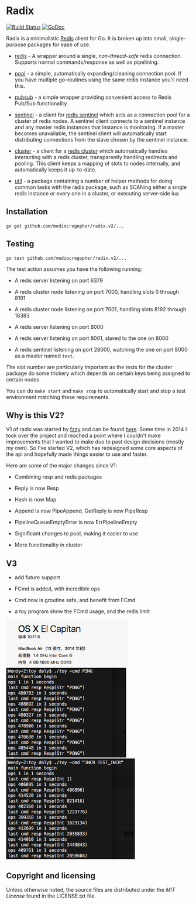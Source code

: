 # Radix

[![Build Status](https://travis-ci.org/mediocregopher/radix.v2.svg)](https://travis-ci.org/mediocregopher/radix.v2)
[![GoDoc](https://godoc.org/github.com/mediocregopher/radix.v2?status.svg)](https://godoc.org/github.com/mediocregopher/radix.v2)

Radix is a minimalistic [Redis][redis] client for Go. It is broken up into
small, single-purpose packages for ease of use.

* [redis](http://godoc.org/github.com/mediocregopher/radix.v2/redis) - A wrapper
  around a single, *non-thread-safe* redis connection. Supports normal
  commands/response as well as pipelining.

* [pool](http://godoc.org/github.com/mediocregopher/radix.v2/pool) - a simple,
  automatically expanding/cleaning connection pool. If you have multiple
  go-routines using the same redis instance you'll need this.

* [pubsub](http://godoc.org/github.com/mediocregopher/radix.v2/pubsub) - a
  simple wrapper providing convenient access to Redis Pub/Sub functionality.

* [sentinel](http://godoc.org/github.com/mediocregopher/radix.v2/sentinel) - a
  client for [redis sentinel][sentinel] which acts as a connection pool for a
  cluster of redis nodes. A sentinel client connects to a sentinel instance and
  any master redis instances that instance is monitoring. If a master becomes
  unavailable, the sentinel client will automatically start distributing
  connections from the slave chosen by the sentinel instance.

* [cluster](http://godoc.org/github.com/mediocregopher/radix.v2/cluster) - a
  client for a [redis cluster][cluster] which automatically handles interacting
  with a redis cluster, transparently handling redirects and pooling. This
  client keeps a mapping of slots to nodes internally, and automatically keeps
  it up-to-date.

* [util](http://godoc.org/github.com/mediocregopher/radix.v2/util) - a
  package containing a number of helper methods for doing common tasks with the
  radix package, such as SCANing either a single redis instance or every one in
  a cluster, or executing server-side lua

## Installation

    go get github.com/mediocregopher/radix.v2/...

## Testing

    go test github.com/mediocregopher/radix.v2/...

The test action assumes you have the following running:

* A redis server listening on port 6379

* A redis cluster node listening on port 7000, handling slots 0 through 8191

* A redis cluster node listening on port 7001, handling slots 8192 through 16383

* A redis server listening on port 8000

* A redis server listening on port 8001, slaved to the one on 8000

* A redis sentinel listening on port 28000, watching the one on port 8000 as a
  master named `test`.

The slot number are particularly important as the tests for the cluster package
do some trickery which depends on certain keys being assigned to certain nodes

You can do `make start` and `make stop` to automatically start and stop a test
environment matching these requirements.

## Why is this V2?

V1 of radix was started by [fzzy](https://github.com/fzzy) and can be found
[here](https://github.com/fzzy/radix). Some time in 2014 I took over the project
and reached a point where I couldn't make improvements that I wanted to make due
to past design decisions (mostly my own). So I've started V2, which has
redesigned some core aspects of the api and hopefully made things easier to use
and faster.

Here are some of the major changes since V1:

* Combining resp and redis packages

* Reply is now Resp

* Hash is now Map

* Append is now PipeAppend, GetReply is now PipeResp

* PipelineQueueEmptyError is now ErrPipelineEmpty

* Significant changes to pool, making it easier to use

* More functionality in cluster

## V3
* add future support

* FCmd is added, with incredible ops

* Cmd now is groutine safe, and benefit from FCmd

* a toy program show the FCmd usage, and the redis limit

![test_host](./res/test_host.png)
![test_ping](./res/test_ping.png) 
![test_incr](./res/test_incr.png)

## Copyright and licensing

Unless otherwise noted, the source files are distributed under the *MIT License*
found in the LICENSE.txt file.

[redis]: http://redis.io
[sentinel]: http://redis.io/topics/sentinel
[cluster]: http://redis.io/topics/cluster-spec
